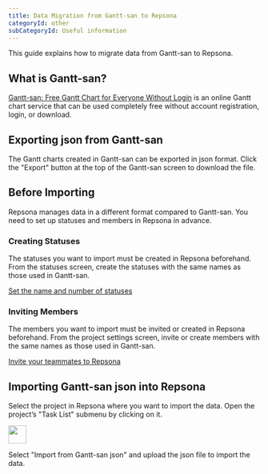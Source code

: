 ```yaml
---
title: Data Migration from Gantt-san to Repsona
categoryId: other
subCategoryId: Useful information
---
```


This guide explains how to migrate data from Gantt-san to Repsona.

## What is Gantt-san?

[Gantt-san: Free Gantt Chart for Everyone Without Login](https://repsona.com/lp/free-gantt) is an online Gantt chart service that can be used completely free without account registration, login, or download.

## Exporting json from Gantt-san

The Gantt charts created in Gantt-san can be exported in json format. Click the "Export" button at the top of the Gantt-san screen to download the file.

## Before Importing

Repsona manages data in a different format compared to Gantt-san. You need to set up statuses and members in Repsona in advance.

### Creating Statuses

The statuses you want to import must be created in Repsona beforehand. From the statuses screen, create the statuses with the same names as those used in Gantt-san.

[Set the name and number of statuses](/help/articles/002008000-status)

### Inviting Members

The members you want to import must be invited or created in Repsona beforehand. From the project settings screen, invite or create members with the same names as those used in Gantt-san.

[Invite your teammates to Repsona](/help/articles/001004000-invite)

## Importing Gantt-san json into Repsona

Select the project in Repsona where you want to import the data. Open the project’s "Task List" submenu by clicking on it.

<img src="/images/help/sub-menu.png" width="36">

Select "Import from Gantt-san json" and upload the json file to import the data.
